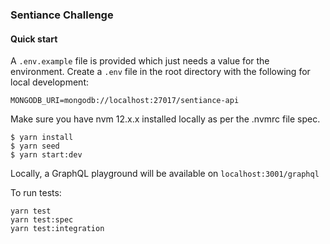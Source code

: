 ### Sentiance Challenge

#### Quick start

A `.env.example` file is provided which just needs a value for the environment.
Create a `.env` file in the root directory with the following for local development:

```dotenv
MONGODB_URI=mongodb://localhost:27017/sentiance-api
```

Make sure you have nvm 12.x.x installed locally as per the .nvmrc file spec.

```shell script
$ yarn install
$ yarn seed
$ yarn start:dev
```

Locally, a GraphQL playground will be available on `localhost:3001/graphql`

To run tests:

```shell script
yarn test
yarn test:spec
yarn test:integration
```
